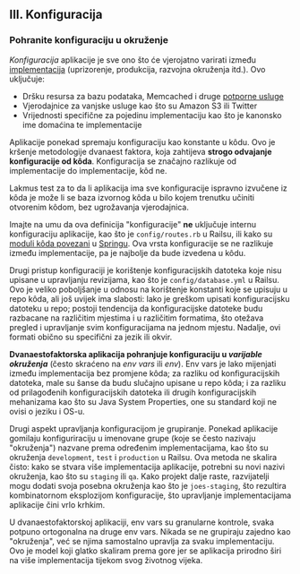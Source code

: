 ## III. Konfiguracija
### Pohranite konfiguraciju u okruženje

*Konfiguracija* aplikacije je sve ono što će vjerojatno varirati između [implementacija](./codebase) (uprizorenje, produkcija, razvojna okruženja itd.). Ovo uključuje:

* Dršku resursa za bazu podataka, Memcached i druge [potporne usluge](./backing-services)
* Vjerodajnice za vanjske usluge kao što su Amazon S3 ili Twitter
* Vrijednosti specifične za pojedinu implementaciju kao što je kanonsko ime domaćina te implementacije

Aplikacije ponekad spremaju konfiguraciju kao konstante u kôdu. Ovo je kršenje metodologije dvanaest faktora, koja zahtijeva **strogo odvajanje konfiguracije od kôda**. Konfiguracija se značajno razlikuje od implementacije do implementacije, kôd ne.

Lakmus test za to da li aplikacija ima sve konfiguracije ispravno izvučene iz kôda je može li se baza izvornog kôda u bilo kojem trenutku učiniti otvorenim kôdom, bez ugrožavanja vjerodajnica.

Imajte na umu da ova definicija "konfiguracije" **ne** uključuje internu konfiguraciju aplikacije, kao što je `config/routes.rb` u Railsu, ili kako su [moduli kôda povezani](https://docs.spring.io/spring-framework/docs/current/reference/html/core.html#beans-introduction) u [Springu](https://spring.io/). Ova vrsta konfiguracije se ne razlikuje između implementacije, pa je najbolje da bude izvedena u kôdu.

Drugi pristup konfiguraciji je korištenje konfiguracijskih datoteka koje nisu upisane u upravljanju revizijama, kao što je `config/database.yml` u Railsu. Ovo je veliko poboljšanje u odnosu na korištenje konstanti koje se upisuju u repo kôda, ali još uvijek ima slabosti: lako je greškom upisati konfiguracijsku datoteku u repo; postoji tendencija da konfiguracijske datoteke budu razbacane na različitim mjestima i u različitim formatima, što otežava pregled i upravljanje svim konfiguracijama na jednom mjestu. Nadalje, ovi formati obično su specifični za jezik ili okvir.

**Dvanaestofaktorska aplikacija pohranjuje konfiguraciju u *varijable okruženja*** (često skraćeno na *env vars* ili *env*). Env vars je lako mijenjati između implementacija bez promjene kôda; za razliku od konfiguracijskih datoteka, male su šanse da budu slučajno upisane u repo kôda; i za razliku od prilagođenih konfiguracijskih datoteka ili drugih konfiguracijskih mehanizama kao što su Java System Properties, one su standard koji ne ovisi o jeziku i OS-u.

Drugi aspekt upravljanja konfiguracijom je grupiranje. Ponekad aplikacije gomilaju konfiguriraciju u imenovane grupe (koje se često nazivaju "okruženja") nazvane prema određenim implementacijama, kao što su okruženja `development`, `test` i `production` u Railsu. Ova metoda ne skalira čisto: kako se stvara više implementacija aplikacije, potrebni su novi nazivi okruženja, kao što su `staging` ili `qa`. Kako projekt dalje raste, razvijatelji mogu dodati svoja posebna okruženja kao što je `joes-staging`, što rezultira kombinatornom eksplozijom konfiguracije, što upravljanje implementacijama aplikacije čini vrlo krhkim.

U dvanaestofaktorskoj aplikaciji, env vars su granularne kontrole, svaka potpuno ortogonalna na druge env vars. Nikada se ne grupiraju zajedno kao "okruženja", već se njima samostalno upravlja za svaku implementaciju. Ovo je model koji glatko skaliram prema gore jer se aplikacija prirodno širi na više implementacija tijekom svog životnog vijeka.
